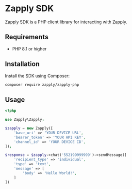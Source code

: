 # Zapply SDK

Zapply SDK is a PHP client library for interacting with Zapply.

## Requirements

- PHP 8.1 or higher

## Installation

Install the SDK using Composer:

```bash
composer require zapply/zapply-php
```

## Usage

```php
<?php

use Zapply\Zapply;

$zapply = new Zapply([
    'base_uri' => 'YOUR DEVICE URL',
    'bearer_token' => 'YOUR API KEY',
    'channel_id' => 'YOUR DEVICE ID',
]);

$response = $zapply->chat('552199999999')->sendMessage([
    'recipient_type' => 'individual',
    'type' => 'text',
    'message' => [
        'body' => 'Hello World!',
    ]
])
```
